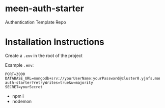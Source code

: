 # meen-auth-starter
Authentication Template Repo

# Installation Instructions
Create a `.env` in the root of the project

Example `.env`:

```
PORT=3000
DATABASE_URL=mongodb+srv://yourUserName:yourPassword@cluster0.yjnfs.mongodb.net/meen-auth-starter?retryWrites=true&w=majority
SECRET=yourSecret
```
* npm i
* nodemon
